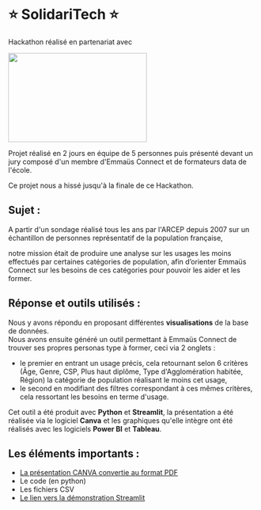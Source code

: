 # :star: SolidariTech :star:

Hackathon réalisé en partenariat avec

<img src="SRC/Logo_Emmaüs_Connect.png"  width="280" height="180">

Projet réalisé en 2 jours en équipe de 5 personnes puis présenté devant un jury composé d'un membre d'Emmaüs Connect et de formateurs data de l'école.

Ce projet nous a hissé jusqu'à la finale de ce Hackathon.


##
## Sujet :
A partir d'un sondage réalisé tous les ans par l'ARCEP depuis 2007 sur un échantillon de personnes représentatif de la population française,

notre mission était de produire une analyse sur les usages les moins effectués par certaines catégories de population, afin
d’orienter Emmaüs Connect sur les besoins de ces catégories pour pouvoir les aider et les former.

##
## Réponse et outils utilisés :
Nous y avons répondu en proposant différentes **visualisations** de la base de données.  
Nous avons ensuite généré un outil permettant à Emmaüs Connect de trouver ses propres personas type à former, ceci via 2 onglets : 

* le premier en entrant un usage précis, cela retournant selon 6 critères (Âge, Genre, CSP, Plus haut diplôme, Type d'Agglomération habitée, Région) la catégorie de population réalisant le moins cet usage,
* le second en modifiant des filtres correspondant à ces mêmes critères, cela ressortant les besoins en terme d'usage.

Cet outil a été produit avec **Python** et **Streamlit**, la présentation a été réalisée via le logiciel **Canva** et les graphiques qu'elle intègre ont été réalisés avec les logiciels **Power BI** et **Tableau**.

##
## Les éléments importants :
* [La présentation CANVA convertie au format PDF](https://github.com/Datalex0/SolidariTech/blob/960dc6ade9bf34b8e82d375a683065ddaabadd15/SRC/Pr%C3%A9sentation%20CANVA.pdf)
* Le code (en python)
* Les fichiers CSV
* [Le lien vers la démonstration Streamlit](https://solidaritech.streamlit.app/)

